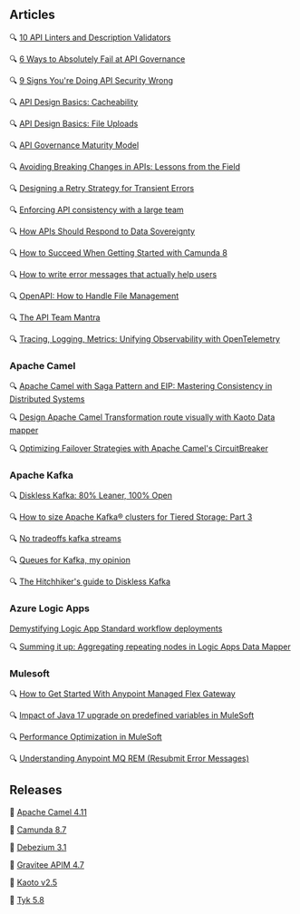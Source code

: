## Articles

🔍 [10 API Linters and Description Validators](https://nordicapis.com/10-api-linters-and-description-validators/)

🔍 [6 Ways to Absolutely Fail at API Governance](https://nordicapis.com/6-ways-to-absolutely-fail-at-api-governance/)

🔍 [9 Signs You're Doing API Security Wrong](https://nordicapis.com/9-signs-youre-doing-api-security-wrong/)

🔍 [API Design Basics: Cacheability](https://apisyouwonthate.com/blog/api-design-basics-cacheability/)

🔍 [API Design Basics: File Uploads](https://apisyouwonthate.com/blog/api-design-basics-file-uploads/)

🔍 [API Governance Maturity Model](https://platformable.com/blog/api-governance-maturity-model)

🔍 [Avoiding Breaking Changes in APIs: Lessons from the Field](https://medium.com/@breako/avoiding-breaking-changes-in-apis-lessons-from-the-field-ffe43d451cf3)

🔍 [Designing a Retry Strategy for Transient Errors](https://medium.com/@bogomolalexander/designing-a-retry-strategy-for-transient-errors-a5cd8b4d0602)

🔍 [Enforcing API consistency with a large team](https://www.speakeasy.com/api-design/consistency)

🔍 [How APIs Should Respond to Data Sovereignty](https://nordicapis.com/how-apis-should-respond-to-data-sovereignty/)

🔍 [How to Succeed When Getting Started with Camunda 8](https://camunda.com/blog/2025/04/how-to-succeed-when-getting-started-with-camunda-8/)

🔍 [How to write error messages that actually help users](https://piccalil.li/blog/how-to-write-error-messages-that-actually-help-users-rather-than-frustrate-them/)

🔍 [OpenAPI: How to Handle File Management](https://thenewstack.io/openapi-how-to-handle-file-management/)

🔍 [The API Team Mantra](https://apidesignmatters.substack.com/p/the-api-team-mantra)

🔍 [Tracing, Logging, Metrics: Unifying Observability with OpenTelemetry](https://konghq.com/blog/engineering/tracing-logging-metrics-unifying-observability-with-opentelemetry)

### Apache Camel

🔍 [Apache Camel with Saga Pattern and EIP: Mastering Consistency in Distributed Systems](https://medium.com/@mrtkrkrt/apache-camel-with-saga-pattern-and-eip-mastering-consistency-in-distributed-systems-49d219c8436f)

🔍 [Design Apache Camel Transformation route visually with Kaoto Data mapper](https://medium.com/@btenneti/design-apache-camel-transformation-route-visually-with-kaoto-data-mapper-2498a1afe9db)

🔍 [Optimizing Failover Strategies with Apache Camel's CircuitBreaker](https://medium.com/@vimukthimayadunne/optimizing-failover-strategies-with-apache-camels-circuitbreaker-1dfa97a1f262)

### Apache Kafka

🔍 [Diskless Kafka: 80% Leaner, 100% Open](https://aiven.io/blog/diskless-apache-kafka-kip-1150)

🔍 [How to size Apache Kafka® clusters for Tiered Storage: Part 3](https://www.instaclustr.com/blog/how-to-size-apache-kafka-clusters-for-tiered-storage-part-3/)

🔍 [No tradeoffs kafka streams](https://www.responsive.dev/blog/no-tradeoffs-kafka-streams)

🔍 [Queues for Kafka, my opinion](https://www.linkedin.com/pulse/queues-kafka-my-opinion-david-ware-xcvme)

🔍 [The Hitchhiker's guide to Diskless Kafka](https://aiven.io/blog/guide-diskless-apache-kafka-kip-1150)

### Azure Logic Apps

[Demystifying Logic App Standard workflow deployments](https://techcommunity.microsoft.com/t5/azure-integration-services-blog/demystifying-logic-app-standard-workflow-deployments/ba-p/4384300)

🔍 [Summing it up: Aggregating repeating nodes in Logic Apps Data Mapper](https://techcommunity.microsoft.com/t5/azure-integration-services-blog/summing-it-up-aggregating-repeating-nodes-in-logic-apps-data/ba-p/4401117)

### Mulesoft

🔍 [How to Get Started With Anypoint Managed Flex Gateway](https://blogs.mulesoft.com/dev-guides/how-to-get-started-with-anypoint-managed-flex-gateway/)

🔍 [Impact of Java 17 upgrade on predefined variables in MuleSoft](https://medium.com/another-integration-blog/impact-of-java-17-upgrade-on-predefined-variables-in-mulesoft-6a5f8ec8dd92)

🔍 [Performance Optimization in MuleSoft](https://medium.com/another-integration-blog/performance-optimization-in-mulesoft-3f5e228402d1)

🔍 [Understanding Anypoint MQ REM (Resubmit Error Messages)](https://blogs.mulesoft.com/dev-guides/anypoint-mq-rem/)

## Releases

🚀 [Apache Camel 4.11](https://camel.apache.org/blog/2025/04/camel411-whatsnew/)

🚀 [Camunda 8.7](https://camunda.com/blog/2025/04/camunda-8-7-release/)

🚀 [Debezium 3.1](https://debezium.io/blog/2025/04/02/debezium-3-1-final-released/)

🚀 [Gravitee APIM 4.7](https://www.gravitee.io/blog/apim-4.7-and-kafka-gateway)

🚀 [Kaoto v2.5](https://camel.apache.org/blog/2025/04/kaoto-release-2.5.0/)

🚀 [Tyk 5.8](https://tyk.io/blog/tyk-5-8-oas-native-apim-for-secure-interoperable-and-governance-first-api-experience/)